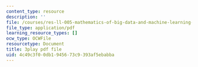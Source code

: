 ```yaml
---
content_type: resource
description: ''
file: /courses/res-ll-005-mathematics-of-big-data-and-machine-learning-january-iap-2020/4c49c3f00db1945673c9393af5ebabba_4StlYd7xKFA.pdf
file_type: application/pdf
learning_resource_types: []
ocw_type: OCWFile
resourcetype: Document
title: 3play pdf file
uid: 4c49c3f0-0db1-9456-73c9-393af5ebabba
---
```

